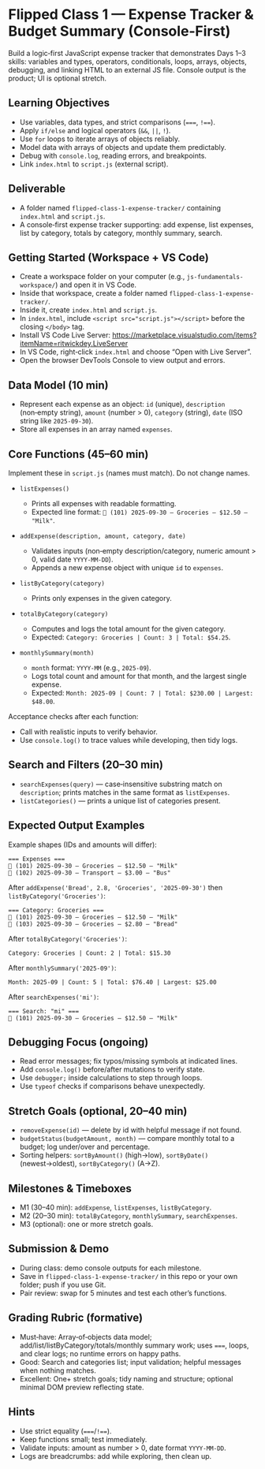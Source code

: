 # Flipped Class 1 — Expense Tracker & Budget Summary (Console‑First)

Build a logic‑first JavaScript expense tracker that demonstrates Days 1–3 skills: variables and types, operators, conditionals, loops, arrays, objects, debugging, and linking HTML to an external JS file. Console output is the product; UI is optional stretch.

## Learning Objectives
- Use variables, data types, and strict comparisons (`===`, `!==`).
- Apply `if/else` and logical operators (`&&`, `||`, `!`).
- Use `for` loops to iterate arrays of objects reliably.
- Model data with arrays of objects and update them predictably.
- Debug with `console.log`, reading errors, and breakpoints.
- Link `index.html` to `script.js` (external script).

## Deliverable
- A folder named `flipped-class-1-expense-tracker/` containing `index.html` and `script.js`.
- A console‑first expense tracker supporting: add expense, list expenses, list by category, totals by category, monthly summary, search.

## Getting Started (Workspace + VS Code)
- Create a workspace folder on your computer (e.g., `js-fundamentals-workspace/`) and open it in VS Code.
- Inside that workspace, create a folder named `flipped-class-1-expense-tracker/`.
- Inside it, create `index.html` and `script.js`.
- In `index.html`, include `<script src="script.js"></script>` before the closing `</body>` tag.
- Install VS Code Live Server: https://marketplace.visualstudio.com/items?itemName=ritwickdey.LiveServer
- In VS Code, right‑click `index.html` and choose “Open with Live Server”.
- Open the browser DevTools Console to view output and errors.

## Data Model (10 min)
- Represent each expense as an object: `id` (unique), `description` (non‑empty string), `amount` (number > 0), `category` (string), `date` (ISO string like `2025-09-30`).
- Store all expenses in an array named `expenses`.

## Core Functions (45–60 min)
Implement these in `script.js` (names must match). Do not change names.

- `listExpenses()`
  - Prints all expenses with readable formatting.
  - Expected line format: `🧾 (101) 2025-09-30 — Groceries — $12.50 — "Milk"`.

- `addExpense(description, amount, category, date)`
  - Validates inputs (non‑empty description/category, numeric amount > 0, valid date `YYYY-MM-DD`).
  - Appends a new expense object with unique `id` to `expenses`.

- `listByCategory(category)`
  - Prints only expenses in the given category.

- `totalByCategory(category)`
  - Computes and logs the total amount for the given category.
  - Expected: `Category: Groceries | Count: 3 | Total: $54.25`.

- `monthlySummary(month)`
  - `month` format: `YYYY-MM` (e.g., `2025-09`).
  - Logs total count and amount for that month, and the largest single expense.
  - Expected: `Month: 2025-09 | Count: 7 | Total: $230.00 | Largest: $48.00`.

Acceptance checks after each function:
- Call with realistic inputs to verify behavior.
- Use `console.log()` to trace values while developing, then tidy logs.

## Search and Filters (20–30 min)
- `searchExpenses(query)` — case‑insensitive substring match on `description`; prints matches in the same format as `listExpenses`.
- `listCategories()` — prints a unique list of categories present.

## Expected Output Examples
Example shapes (IDs and amounts will differ):

```
=== Expenses ===
🧾 (101) 2025-09-30 — Groceries — $12.50 — "Milk"
🧾 (102) 2025-09-30 — Transport — $3.00 — "Bus"
```

After `addExpense('Bread', 2.8, 'Groceries', '2025-09-30')` then `listByCategory('Groceries')`:

```
=== Category: Groceries ===
🧾 (101) 2025-09-30 — Groceries — $12.50 — "Milk"
🧾 (103) 2025-09-30 — Groceries — $2.80 — "Bread"
```

After `totalByCategory('Groceries')`:

```
Category: Groceries | Count: 2 | Total: $15.30
```

After `monthlySummary('2025-09')`:

```
Month: 2025-09 | Count: 5 | Total: $76.40 | Largest: $25.00
```

After `searchExpenses('mi')`:

```
=== Search: "mi" ===
🧾 (101) 2025-09-30 — Groceries — $12.50 — "Milk"
```

## Debugging Focus (ongoing)
- Read error messages; fix typos/missing symbols at indicated lines.
- Add `console.log()` before/after mutations to verify state.
- Use `debugger;` inside calculations to step through loops.
- Use `typeof` checks if comparisons behave unexpectedly.

## Stretch Goals (optional, 20–40 min)
- `removeExpense(id)` — delete by id with helpful message if not found.
- `budgetStatus(budgetAmount, month)` — compare monthly total to a budget; log under/over and percentage.
- Sorting helpers: `sortByAmount()` (high→low), `sortByDate()` (newest→oldest), `sortByCategory()` (A→Z).

## Milestones & Timeboxes
- M1 (30–40 min): `addExpense`, `listExpenses`, `listByCategory`.
- M2 (20–30 min): `totalByCategory`, `monthlySummary`, `searchExpenses`.
- M3 (optional): one or more stretch goals.

## Submission & Demo
- During class: demo console outputs for each milestone.
- Save in `flipped-class-1-expense-tracker/` in this repo or your own folder; push if you use Git.
- Pair review: swap for 5 minutes and test each other’s functions.

## Grading Rubric (formative)
- Must‑have: Array‑of‑objects data model; add/list/listByCategory/totals/monthly summary work; uses `===`, loops, and clear logs; no runtime errors on happy paths.
- Good: Search and categories list; input validation; helpful messages when nothing matches.
- Excellent: One+ stretch goals; tidy naming and structure; optional minimal DOM preview reflecting state.

## Hints
- Use strict equality (`===`/`!==`).
- Keep functions small; test immediately.
- Validate inputs: amount as number > 0, date format `YYYY-MM-DD`.
- Logs are breadcrumbs: add while exploring, then clean up.
